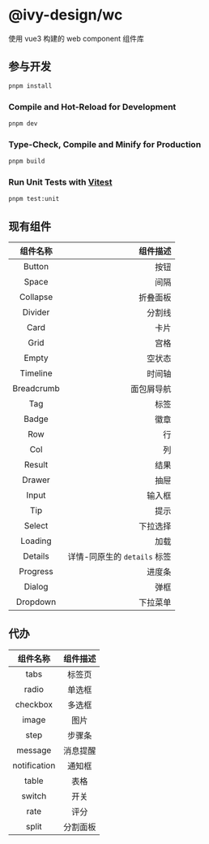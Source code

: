 # @ivy-design/wc

使用 vue3 构建的 web component 组件库

## 参与开发

```sh
pnpm install
```

### Compile and Hot-Reload for Development

```sh
pnpm dev
```

### Type-Check, Compile and Minify for Production

```sh
pnpm build
```

### Run Unit Tests with [Vitest](https://vitest.dev/)

```sh
pnpm test:unit
```

## 现有组件

|    组件名称    |                 组件描述 |
|:----------:|---------------------:|
|   Button   |                   按钮 |
|   Space    |                   间隔 |
|  Collapse  |                 折叠面板 |
|  Divider   |                  分割线 |
|    Card    |                   卡片 |
|    Grid    |                   宫格 |
|   Empty    |                  空状态 |
|  Timeline  |                  时间轴 |
| Breadcrumb |                面包屑导航 |
|    Tag     |                   标签 |
|   Badge    |                   徽章 |
|    Row     |                    行 |
|    Col     |                    列 |
|   Result   |                   结果 |
|   Drawer   |                   抽屉 |
|   Input    |                  输入框 |
|    Tip     |                   提示 |
|   Select   |                 下拉选择 |
|  Loading   |                   加载 |
|  Details   | 详情-同原生的 `details` 标签 |
|  Progress  |                  进度条 |
|   Dialog   |                   弹框 |
|  Dropdown  |                 下拉菜单 |

## 代办

|     组件名称     | 组件描述 |
|:------------:|:----:|
|     tabs     | 标签页  |
|    radio     | 单选框  |
|   checkbox   | 多选框  |
|    image     |  图片  |
|     step     | 步骤条  |
|   message    | 消息提醒 |
| notification | 通知框  |
|    table     |  表格  |
|    switch    |  开关  |
|     rate     |  评分  |
|    split     | 分割面板 |